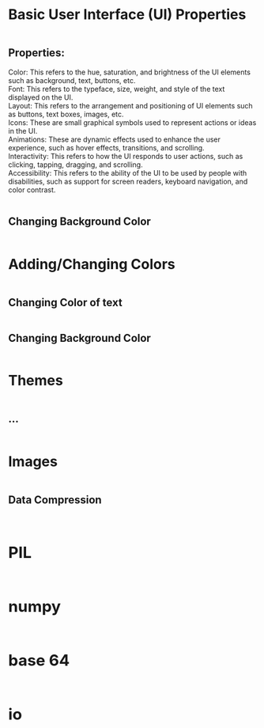 <html>
    <head>
        <!--iphone or other device view so it can format correctly-->
        <title>Understanding UI Properties with SASS and CSS</title>
        <!--to connect to the .css sheet in this case it will be index.css since there will be a different .css pae for each page so there can be easy clean up-->
        <link rel="stylesheet" href="index.css">
        <!--the google fonts links front https://fonts.google.com/-->
        <link rel="preconnect" href="https://fonts.googleapis.com">
        <link rel="preconnect" href="https://fonts.gstatic.com" crossorigin>
        <link href="https://fonts.googleapis.com/css2?family=Ubuntu:ital,wght@0,300;0,400;0,500;0,700;1,300;1,400;1,500;1,700&display=swap" rel="stylesheet">
    </head>
    <body>
        <div class="row">
    <h1>Basic User Interface (UI) Properties</h1>
    </div>
    <div class="column">
    <h2>Properties:</h2>
    <p>
Color: This refers to the hue, saturation, and brightness of the UI elements such as background, text, buttons, etc.
<br>
Font: This refers to the typeface, size, weight, and style of the text displayed on the UI.
<br>
Layout: This refers to the arrangement and positioning of UI elements such as buttons, text boxes, images, etc.
<br>
Icons: These are small graphical symbols used to represent actions or ideas in the UI.
<br>
Animations: These are dynamic effects used to enhance the user experience, such as hover effects, transitions, and scrolling.
<br>
Interactivity: This refers to how the UI responds to user actions, such as clicking, tapping, dragging, and scrolling.
<br>
Accessibility: This refers to the ability of the UI to be used by people with disabilities, such as support for screen readers, keyboard navigation, and color contrast.
<br>
</p>
</div>
<div class="column">
    <h2>Changing Background Color</h2>
</div>
    <div class="row">
    <h1>Adding/Changing Colors</h1>
    </div>
<div class="column">
    <h2>Changing Color of text</h2>
</div>
<div class="column">
    <h2>Changing Background Color</h2>
</div>
    <div class="row">
    <h1>Themes</h1>
    </div>
<div class="column">
    <h2>...</h2>
</div>
    <div class="row">
    <h1>Images</h1>
    </div>
<div class="column">
    <h2>Data Compression<h2>
<div class="column">
    <h2>PIL</h2>
</div>
<div class="column">
    <h2>numpy</h2>
</div>
<div class="column">
    <h2>base 64</h2>
</div>
<div class="column">
    <h2>io</h2>
</div>

